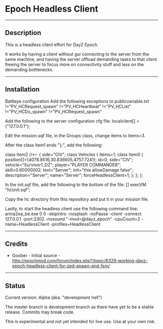 **Epoch Headless Client**
================

--------------------------
Description
--------------------------
This is a headless client effort for DayZ Epoch.

It works by having a client without gui connecting to the server from the same machine, and having the server offload demanding tasks to that client freeing the server to focus more on connectivity stuff and less on the demanding bottlenecks.

--------------------------
Installation
--------------------------
Battleye configuration
Add the following exceptions to publicvariable.txt
!="PV_HCRequest_spawn" !="PV_HCHeartbeat" !="PV_HCList" !="PV_HCDo_spawn" !="PV_HCRequest_spawn"

Add the following to the server configuration cfg file:
localclient[] = {"127.0.0.1"};

Edit the mission.sqf file, in the Groups class, change items to items=3.

After the class Item1 ends "};", add the following:

 class Item2 //<--
 {
 	side="CIV";
 	class Vehicles
 	{
 		items=1;
 		class Item0
 		{
 			position[]={4078.8516,30.836605,4757.7241};
 			id=0;
 			side="CIV";
 			vehicle="Survivor1_DZ";
 			player="PLAYER COMMANDER";
 			skill=0.60000002;
 			text="Server";
 			init="this allowDamage false";
 			description="Server";
 			name="Server";
 			forceHeadlessClient=1;
 		};
 	};
 };

In the init.sqf file, add the following to the bottom of the file:
 [] execVM "hc\init.sqf";
 
Copy the hc directory from this repository and put it in your mission file.

Lastly, to start the headless client use the following command line:
 arma2oa_be.exe 0 0 -skipintro -nosplash -noPause -client -connect 127.0.0.1 -port:2302 -nosound "-mod=@dayz_epoch" -cpuCount=2 -name=HeadlessClient -profiles=HeadlessClient


--------------------------
Credits
--------------------------
* Goober - Initial source - http://epochmod.com/forum/index.php?/topic/6329-working-dayz-epoch-headless-client-for-zed-spawn-and-fsm/


--------------------------
Status
--------------------------
Current version: Alpha (aka. "development hell")

The master branch is development branch as there have yet to be a stable release. Commits may break code.

This is experimental and not yet intended for live use. Use at your own risk.